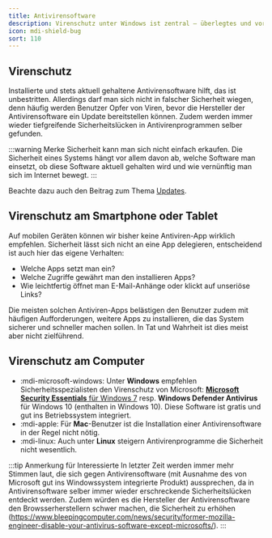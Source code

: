 ```yaml
---
title: Antivirensoftware
description: Virenschutz unter Windows ist zentral – überlegtes und vorsichtiges Surfen trotzdem unerlässlich.
icon: mdi-shield-bug
sort: 110
---
```




## Virenschutz
Installierte und stets aktuell gehaltene Antivirensoftware hilft, das ist unbestritten. Allerdings darf man sich nicht in falscher Sicherheit wiegen, denn häufig werden Benutzer Opfer von Viren, bevor die Hersteller der Antivirensoftware ein Update bereitstellen können. Zudem werden immer wieder tiefgreifende Sicherheitslücken in Antivirenprogrammen selber gefunden.

:::warning Merke
Sicherheit kann man sich nicht einfach erkaufen. Die Sicherheit eines Systems hängt vor allem davon ab, welche Software man einsetzt, ob diese Software aktuell gehalten wird und wie vernünftig man sich im Internet bewegt.
:::

Beachte dazu auch den Beitrag zum Thema [Updates](/sicherheit/updates/).

## Virenschutz am Smartphone oder Tablet
Auf mobilen Geräten können wir bisher keine Antiviren-App wirklich empfehlen. Sicherheit lässt sich nicht an eine App delegieren, entscheidend ist auch hier das eigene Verhalten:
- Welche Apps setzt man ein?
- Welche Zugriffe gewährt man den installieren Apps?
- Wie leichtfertig öffnet man E-Mail-Anhänge oder klickt auf unseriöse Links?

Die meisten solchen Antiviren-Apps belästigen den Benutzer zudem mit häufigen Aufforderungen, weitere Apps zu installieren, die das System sicherer und schneller machen sollen. In Tat und Wahrheit ist dies meist aber nicht zielführend.


## Virenschutz am Computer
- :mdi-microsoft-windows: Unter **Windows** empfehlen Sicherheitsspezialisten den Virenschutz von Microsoft: [**Microsoft Security Essentials** für Windows 7](https://www.microsoft.com/en-us/safety/pc-security/microsoft-security-essentials.aspx "**Microsoft Security Essentials** für Windows 7") resp. **Windows Defender Antivirus** für Windows 10 (enthalten in Windows 10). Diese Software ist gratis und gut ins Betriebssystem integriert.
- :mdi-apple: Für **Mac**-Benutzer ist die Installation einer Antivirensoftware in der Regel nicht nötig.
- :mdi-linux: Auch unter **Linux** steigern Antivirenprogramme die Sicherheit nicht wesentlich.

:::tip Anmerkung für Interessierte
In letzter Zeit werden immer mehr Stimmen laut, die sich gegen Antivirensoftware (mit Ausnahme des von Microsoft gut ins Windowssystem integrierte Produkt) aussprechen, da in Antivirensoftware selber immer wieder erschreckende Sicherheitslücken entdeckt werden. Zudem würden es die Hersteller der Antivirensoftware den Browsserherstellern schwer machen, die Sicherheit zu erhöhen (https://www.bleepingcomputer.com/news/security/former-mozilla-engineer-disable-your-antivirus-software-except-microsofts/).
:::
